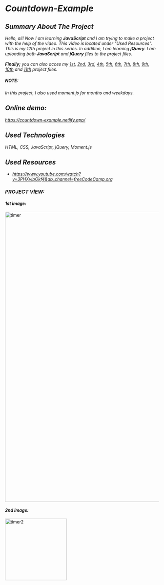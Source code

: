 # *Countdown-Example*

## *Summary About The Project*
*Hello, all! 
Now I am learning <b>JavaScript</b> and I am trying to make a project with the help of the video. This video is located under "Used Resources".
This is my 12th project in this series.  In addition, I am learning <b>jQuery</b>. I am uploading both <b>JavaScript</b> and <b>jQuery</b> files to the project files.*<br><br>
*<b>Finally;</b>
you can also acces my [1st](https://github.com/svvlcrkt/Simple-Color-Flipper), [2nd](https://github.com/svvlcrkt/Counter-Example), [3rd](https://github.com/svvlcrkt/Reviews-Example), [4th](https://github.com/svvlcrkt/Responsive-Navbar-Example), [5th](https://github.com/svvlcrkt/Sidebar-Example), [6th](https://github.com/svvlcrkt/Modal-Example), [7th](https://github.com/svvlcrkt/Questions-and-answers), [8th](https://github.com/svvlcrkt/Menu-Example), [9th](https://github.com/svvlcrkt/Video-Example), [10th](https://github.com/svvlcrkt/Scroll-Example) and [11th](https://github.com/svvlcrkt/Tabs-Example) project files*.

##### *NOTE:* 
*In this project, I also used moment.js for months and weekdays.* 

## *Online demo:*
*https://countdown-example.netlify.app/*

## *Used Technologies*
*HTML, CSS, JavaScript, jQuery, Moment.js*

## *Used Resources*
* *https://www.youtube.com/watch?v=3PHXvlpOkf4&ab_channel=freeCodeCamp.org*
### *PROJECT VİEW:*
 
#### *1st image:*
<img width="951" alt="timer" src="https://user-images.githubusercontent.com/63058707/133207743-dfde6488-92e6-43a8-b949-a338e975ec69.png">

#### *2nd image:*
<img width="202" alt="timer2" src="https://user-images.githubusercontent.com/63058707/133207760-93144a48-32d8-452c-89b7-8001e2feebb3.png">
